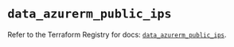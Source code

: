 # `data_azurerm_public_ips`

Refer to the Terraform Registry for docs: [`data_azurerm_public_ips`](https://registry.terraform.io/providers/hashicorp/azurerm/4.24.0/docs/data-sources/public_ips).
